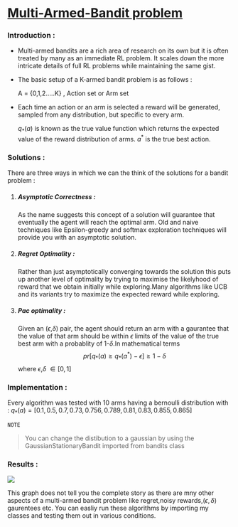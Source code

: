 # [Multi-Armed-Bandit problem](https://en.wikipedia.org/wiki/Multi-armed_bandit)

### Introduction : 
* Multi-armed bandits are a rich area of research on its own but it is often treated by many as an immediate RL problem. It scales down the more intricate details of full RL problems while maintaining the same gist.
* The basic setup of a K-armed bandit problem is as follows :
 
     A = {0,1,2.....K} , Action set or Arm set
* Each time an action or an arm is selected a reward will be generated, sampled from any distribution, but specific to every arm.

    $q_*(a)$ is known as the true value function which returns the expected value of the reward distribution of arms.
    $a^*$ is the true best action.
    
    
### Solutions : 

There are three ways in which we can the think of the solutions for a bandit problem :

1. ##### Asymptotic Correctness : 
      As the name suggests this concept of a solution will guarantee that eventually the agent will reach the optimal arm. Old and naive techniques like Epsilon-greedy and softmax exploration techniques will provide you with an asymptotic solution.
      
2. ##### Regret Optimality : 
      Rather than just asymptotically converging towards the solution this puts up another level of optimality by trying to maximise the likelyhood of reward that we obtain initially while exploring.Many algorithms like UCB and its variants try to maximize the expected reward while exploring.
     
3. ##### Pac optimality : 
      Given an ($\epsilon$,$\delta$) pair, the agent should return an arm with a gaurantee that the value of that arm should be within $\epsilon$ limits of the value of the true best arm with a probablity of 1-$\delta$.In mathematical terms 
 $$pr[q_*(a) \geq q_*(a^*) - \epsilon] \geq 1 - \delta $$
 where $\epsilon$,$\delta$ $\in [0,1]$
 
 ### Implementation :  
 
 Every algorithm was tested with 10 arms having a bernoulli distribution with : 
 $q_*(a) = [0.1, 0.5, 0.7, 0.73, 0.756, 0.789, 0.81, 0.83, 0.855, 0.865]$
 
 `NOTE`
>  You can change the distibution to a gaussian by using the GaussianStationaryBandit imported from bandits class
 
 ### Results : 
 
 ![](https://i.imgur.com/eLYVDfb.png)

This graph does not tell you the complete story as there are mny other aspects of a multi-armed bandit problem like regret,noisy rewards,$(\epsilon,\delta)$ gaurentees etc.
You can easliy run these algorithms by importing my classes and testing them out in various conditions. 